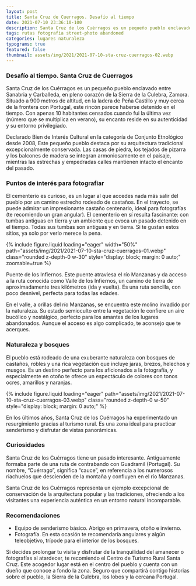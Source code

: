 ```yaml
---
layout: post
title: Santa Cruz de Cuerragos. Desafío al tiempo
date: 2021-07-10 23:36:10-100
description: Santa Cruz de los Cuérragos es un pequeño pueblo enclavado entre Sanabria y Carballeda, en la Sierra de la Culebra (Zamora), y muy cerca de la frontera con Portugal.
tags: rutas fotografia street-photo abandoned
categories: lugares naturaleza
typograms: true
featured: false
thumbnail: assets/img/2021/2021-07-10-sta-cruz-cuerragos-02.webp
---
```


### Desafío al tiempo. Santa Cruz de Cuerragos

Santa Cruz de los Cuérragos es un pequeño pueblo enclavado entre Sanabria y Carballeda, en pleno corazón de la Sierra de la Culebra, Zamora. Situado a 900 metros de altitud, en la ladera de Peña Castillo y muy cerca de la frontera con Portugal, este rincón parece haberse detenido en el tiempo. Con apenas 10 habitantes censados cuando fui la última vez (número que se multiplica en verano), su encanto reside en su autenticidad y su entorno privilegiado.

Declarado Bien de Interés Cultural en la categoría de Conjunto Etnológico desde 2008, Este pequeño pueblo destaca por su arquitectura tradicional excepcionalmente conservada. Las casas de piedra, los tejados de pizarra y los balcones de madera se integran armoniosamente en el paisaje, mientras las estrechas y empedradas calles mantienen intacto el encanto del pasado.

### Puntos de interés para fotografiar

El cementerio es curioso, es un lugar al que accedes nada más salir del pueblo por un camino estrecho rodeado de castaños. 
En el trayecto, se puede admirar un impresionante castaño centenario, ideal para fotografías (te recomiendo un gran angular). El cementerio en sí resulta fascinante: con tumbas antiguas en tierra y un ambiente que evoca un pasado detenido en el tiempo. Todas sus tumbas son antiguas y en tierra. Si te gustan estos sitios, ya solo por verlo merece la pena.

<div class="text-center">
{% include figure.liquid loading="eager" width="50%" path="assets/img/2021/2021-07-10-sta-cruz-cuerragos-01.webp" class="rounded z-depth-0 w-30" style="display: block; margin: 0 auto;" zoomable=true %}   
</div>

Puente de los Infiernos. Este puente atraviesa el río Manzanas y da acceso a la ruta conocida como Valle de los Infiernos, un camino de tierra de aproximadamente tres kilómetros (ida y vuelta). Es una ruta sencilla, con poco desnivel, perfecta para todas las edades.

En el valle, a orillas del río Manzanas, se encuentra este molino invadido por la naturaleza. Su estado semioculto entre la vegetación le confiere un aire bucólico y nostálgico, perfecto para los amantes de los lugares abandonados. Aunque el acceso es algo complicado, te aconsejo que te acerques.

### Naturaleza y bosques
    
El pueblo está rodeado de una exuberante naturaleza con bosques de castaños, robles y una rica vegetación que incluye jaras, brezos, helechos y musgos. Es un destino perfecto para los aficionados a la fotografía, y especialmente en otoño te ofrece un espectáculo de colores con tonos ocres, amarillos y naranjas.

<div class="text-center">
{% include figure.liquid loading="eager" path="assets/img/2021/2021-07-10-sta-cruz-cuerragos-03.webp" class="rounded z-depth-0 w-50" style="display: block; margin: 0 auto;" %}   
</div>

En los últimos años, Santa Cruz de los Cuérragos ha experimentado un resurgimiento gracias al turismo rural. Es una zona ideal para practicar senderismo y disfrutar de vistas panorámicas.
   
### Curiosidades

Santa Cruz de los Cuérragos tiene un pasado interesante. Antiguamente formaba parte de una ruta de contrabando con Guadramil (Portugal).
Su nombre, “Cuérrago”, significa “cauce”, en referencia a los numerosos riachuelos que descienden de la montaña y confluyen en el río Manzanas.

Santa Cruz de los Cuérragos representa un ejemplo excepcional de conservación de la arquitectura popular y las tradiciones, ofreciendo a los visitantes una experiencia auténtica en un entorno natural incomparable.

### Recomendaciones
- Equipo de senderismo básico. Abrigo en primavera, otoño e invierno.
- Fotografía. En esta ocasión te recomendaría angulares y algún teleobjetivo, trípode para el interior de los bosques.

Si decides prolongar tu visita y disfrutar de la tranquilidad del amanecer o fotografías al atardecer, te recomiendo el Centro de Turismo Rural Santa Cruz. Este acogedor lugar está en el centro del pueblo y cuenta con un dueño que conoce a fondo la zona. Seguro que compartirá contigo historias sobre el pueblo, la Sierra de la Culebra, los lobos y la cercana Portugal.